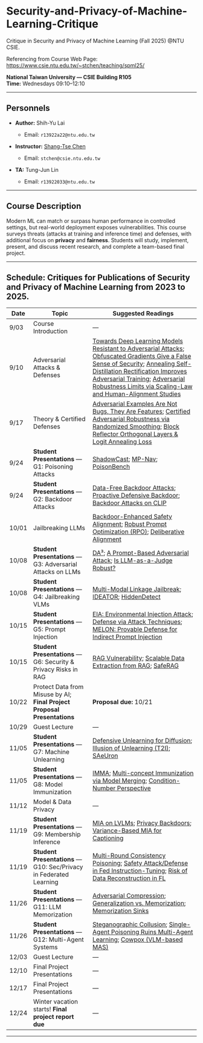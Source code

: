 # Security-and-Privacy-of-Machine-Learning-Critique
Critique in Security and Privacy of Machine Learning (Fall 2025) @NTU CSIE. 

Referencing from Course Web Page: https://www.csie.ntu.edu.tw/~stchen/teaching/spml25/

**National Taiwan University — CSIE Building R105**  
**Time:** Wednesdays 09:10–12:10

---

## Personnels

- **Author:** Shih-Yu Lai 
  - Email: `r13922a22@ntu.edu.tw`
    
- **Instructor:** [Shang-Tse Chen](https://www.csie.ntu.edu.tw/~stchen/)
  - Email: `stchen@csie.ntu.edu.tw`
    
- **TA:** Tung-Jun Lin  
  - Email: `r13922033@ntu.edu.tw`

---

## Course Description

Modern ML can match or surpass human performance in controlled settings, but real-world deployment exposes vulnerabilities. This course surveys threats (attacks at training and inference time) and defenses, with additional focus on **privacy** and **fairness**. Students will study, implement, present, and discuss recent research, and complete a team-based final project.

---

## Schedule: Critiques for Publications of Security and Privacy of Machine Learning from 2023 to 2025.


| Date | Topic | Suggested Readings |
|---|---|---|
| 9/03 | Course Introduction | — |
| 9/10 | Adversarial Attacks & Defenses | [Towards Deep Learning Models Resistant to Adversarial Attacks](https://arxiv.org/abs/1706.06083); [Obfuscated Gradients Give a False Sense of Security](https://arxiv.org/pdf/1802.00420); [Annealing Self-Distillation Rectification Improves Adversarial Training](https://arxiv.org/pdf/2305.12118); [Adversarial Robustness Limits via Scaling-Law and Human-Alignment Studies](https://arxiv.org/pdf/2404.09349) |
| 9/17 | Theory & Certified Defenses | [Adversarial Examples Are Not Bugs, They Are Features](https://arxiv.org/pdf/1905.02175.pdf); [Certified Adversarial Robustness via Randomized Smoothing](https://arxiv.org/pdf/1902.02918); [Block Reflector Orthogonal Layers & Logit Annealing Loss](https://arxiv.org/pdf/2505.15174) |
| 9/24 | **Student Presentations** — G1: Poisoning Attacks | [ShadowCast](https://arxiv.org/abs/2402.06608); [MP-Nav](https://openreview.net/pdf?id=zy7VeNtSLM); [PoisonBench](https://arxiv.org/abs/2410.08811) |
| 9/24 | **Student Presentations** — G2: Backdoor Attacks | [Data-Free Backdoor Attacks](https://arxiv.org/abs/2412.06219); [Proactive Defensive Backdoor](https://arxiv.org/abs/2405.16112); [Backdoor Attacks on CLIP](https://openreview.net/pdf?id=DWCDyGl6k8)|
| 10/01 | Jailbreaking LLMs | [Backdoor-Enhanced Safety Alignment](https://arxiv.org/abs/2402.14968); [Robust Prompt Optimization (RPO)](https://arxiv.org/abs/2401.17263); [Deliberative Alignment](https://arxiv.org/abs/2412.16339) |
| 10/08 | **Student Presentations** — G3: Adversarial Attacks on LLMs | [DA³](https://arxiv.org/abs/2311.08598); [A Prompt-Based Adversarial Attack](https://arxiv.org/abs/2310.13345); [Is LLM-as-a-Judge Robust?](https://arxiv.org/abs/2402.14016) |
| 10/08 | **Student Presentations** — G4: Jailbreaking VLMs | [Multi-Modal Linkage Jailbreak](https://arxiv.org/abs/2412.00473); [IDEATOR](https://arxiv.org/abs/2411.00827); [HiddenDetect](https://aclanthology.org/2025.acl-long.724.pdf) |
| 10/15 | **Student Presentations** — G5: Prompt Injection | [EIA: Environmental Injection Attack](https://arxiv.org/abs/2409.11295); [Defense via Attack Techniques](https://arxiv.org/abs/2411.00459); [MELON: Provable Defense for Indirect Prompt Injection](https://arxiv.org/abs/2502.05174)|
| 10/15 | **Student Presentations** — G6: Security & Privacy Risks in RAG | [RAG Vulnerability](https://arxiv.org/abs/2409.17275); [Scalable Data Extraction from RAG](https://arxiv.org/abs/2402.17840); [SafeRAG](https://aclanthology.org/2025.acl-long.230.pdf)|
| 10/22 | Protect Data from Misuse by AI; **Final Project Proposal Presentations** | **Proposal due:** 10/21 |
| 10/29 | Guest Lecture | — |
| 11/05 | **Student Presentations** — G7: Machine Unlearning | [Defensive Unlearning for Diffusion](https://arxiv.org/abs/2405.15234); [Illusion of Unlearning (T2I)](https://openaccess.thecvf.com/content/CVPR2025/papers/George_The_Illusion_of_Unlearning_The_Unstable_Nature_of_Machine_Unlearning_CVPR_2025_paper.pdf); [SAeUron](https://arxiv.org/abs/2501.18052)|
| 11/05 | **Student Presentations** — G8: Model Immunization | [IMMA](https://arxiv.org/abs/2311.18815); [Multi-concept Immunization via Model Merging](https://arxiv.org/abs/2412.15320); [Condition-Number Perspective](https://arxiv.org/abs/2505.23760) |
| 11/12 | Model & Data Privacy | — |
| 11/19 | **Student Presentations** — G9: Membership Inference | [MIA on LVLMs](https://arxiv.org/abs/2411.02902); [Privacy Backdoors](https://arxiv.org/abs/2404.01231); [Variance-Based MIA for Captioning](https://openaccess.thecvf.com/content/CVPR2025/papers/Samira_Variance-Based_Membership_Inference_Attacks_Against_Large-Scale_Image_Captioning_Models_CVPR_2025_paper.pdf) |
| 11/19 | **Student Presentations** — G10: Sec/Privacy in Federated Learning | [Multi-Round Consistency Poisoning](https://arxiv.org/abs/2404.15611); [Safety Attack/Defense in Fed Instruction-Tuning](https://arxiv.org/abs/2406.10630); [Risk of Data Reconstruction in FL](https://www.usenix.org/system/files/usenixsecurity25-xu-xiangrui.pdf) |
| 11/26 | **Student Presentations** — G11: LLM Memorization | [Adversarial Compression](https://arxiv.org/abs/2404.15146); [Generalization vs. Memorization](https://arxiv.org/abs/2407.14985); [Memorization Sinks](https://arxiv.org/abs/2507.09937)|
| 11/26 | **Student Presentations** — G12: Multi-Agent Systems | [Steganographic Collusion](https://proceedings.neurips.cc/paper_files/paper/2024/file/861f7dad098aec1c3560fb7add468d41-Paper-Conference.pdf); [Single-Agent Poisoning Ruins Multi-Agent Learning](https://openreview.net/pdf?id=46xYl55hdc); [Cowpox (VLM-based MAS)](https://www.arxiv.org/abs/2508.09230) |
| 12/03 | Guest Lecture | — |
| 12/10 | Final Project Presentations | — |
| 12/17 | Final Project Presentations | — |
| 12/24 | Winter vacation starts! **Final project report due** | — |

---
